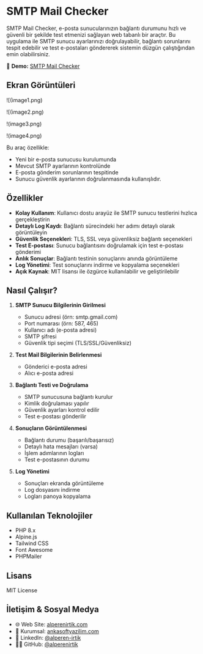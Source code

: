 # SMTP Mail Checker

SMTP Mail Checker, e-posta sunucularınızın bağlantı durumunu hızlı ve güvenli bir şekilde test etmenizi sağlayan web tabanlı bir araçtır. Bu uygulama ile SMTP sunucu ayarlarınızı doğrulayabilir, bağlantı sorunlarını tespit edebilir ve test e-postaları göndererek sistemin düzgün çalıştığından emin olabilirsiniz.

🔗 **Demo:** [SMTP Mail Checker](https://proje.alperenirtik.com/proje/smtp-checker/)

## Ekran Görüntüleri

![(image1.png)

![(image2.png)

!(image3.png)

!(image4.png)

Bu araç özellikle:
- Yeni bir e-posta sunucusu kurulumunda
- Mevcut SMTP ayarlarının kontrolünde
- E-posta gönderim sorunlarının tespitinde
- Sunucu güvenlik ayarlarının doğrulanmasında
kullanışlıdır.

## Özellikler

- **Kolay Kullanım**: Kullanıcı dostu arayüz ile SMTP sunucu testlerini hızlıca gerçekleştirin
- **Detaylı Log Kaydı**: Bağlantı sürecindeki her adımı detaylı olarak görüntüleyin
- **Güvenlik Seçenekleri**: TLS, SSL veya güvenliksiz bağlantı seçenekleri
- **Test E-postası**: Sunucu bağlantısını doğrulamak için test e-postası gönderimi
- **Anlık Sonuçlar**: Bağlantı testinin sonuçlarını anında görüntüleme
- **Log Yönetimi**: Test sonuçlarını indirme ve kopyalama seçenekleri
- **Açık Kaynak**: MIT lisansı ile özgürce kullanılabilir ve geliştirilebilir

## Nasıl Çalışır?

1. **SMTP Sunucu Bilgilerinin Girilmesi**
   - Sunucu adresi (örn: smtp.gmail.com)
   - Port numarası (örn: 587, 465)
   - Kullanıcı adı (e-posta adresi)
   - SMTP şifresi
   - Güvenlik tipi seçimi (TLS/SSL/Güvenliksiz)

2. **Test Mail Bilgilerinin Belirlenmesi**
   - Gönderici e-posta adresi
   - Alıcı e-posta adresi

3. **Bağlantı Testi ve Doğrulama**
   - SMTP sunucusuna bağlantı kurulur
   - Kimlik doğrulaması yapılır
   - Güvenlik ayarları kontrol edilir
   - Test e-postası gönderilir

4. **Sonuçların Görüntülenmesi**
   - Bağlantı durumu (başarılı/başarısız)
   - Detaylı hata mesajları (varsa)
   - İşlem adımlarının logları
   - Test e-postasının durumu

5. **Log Yönetimi**
   - Sonuçları ekranda görüntüleme
   - Log dosyasını indirme
   - Logları panoya kopyalama

## Kullanılan Teknolojiler

- PHP 8.x
- Alpine.js
- Tailwind CSS
- Font Awesome
- PHPMailer

## Lisans

MIT License

## İletişim & Sosyal Medya

- 🌐 Web Site: [alperenirtik.com](https://www.alperenirtik.com)
- 🏢 Kurumsal: [ankasoftyazilim.com](https://www.ankasoftyazilim.com)
- 💼 LinkedIn: [@alperen-irtik](https://www.linkedin.com/in/alperen-irtik-823564233/)
- 👨‍💻 GitHub: [@alperenirtik](https://github.com/alperenirtik) 
